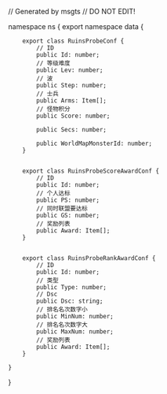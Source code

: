 // Generated by msgts
// DO NOT EDIT!

namespace ns {
	export namespace data {
		
		export class RuinsProbeConf {	
			// ID
			public Id: number; 
			// 等级难度
			public Lev: number; 
			// 波
			public Step: number; 
			// 士兵
			public Arms: Item[]; 
			// 怪物积分
			public Score: number; 
			
			public Secs: number; 
			
			public WorldMapMonsterId: number; 
		}
		
		
		export class RuinsProbeScoreAwardConf {	
			// ID
			public Id: number; 
			// 个人达标
			public PS: number; 
			// 同时联盟要达标
			public GS: number; 
			// 奖励列表
			public Award: Item[]; 
		}
		
		
		export class RuinsProbeRankAwardConf {	
			// ID
			public Id: number; 
			// 类型
			public Type: number; 
			// Dsc
			public Dsc: string; 
			// 排名名次数字小
			public MinNum: number; 
			// 排名名次数字大
			public MaxNum: number; 
			// 奖励列表
			public Award: Item[]; 
		}
		
	}
}
